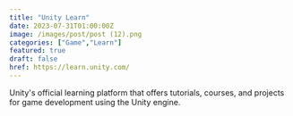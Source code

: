 ```yaml
---
title: "Unity Learn"
date: 2023-07-31T01:00:00Z
image: /images/post/post (12).png
categories: ["Game","Learn"]
featured: true
draft: false
href: https://learn.unity.com/
---
```

Unity's official learning platform that offers tutorials, courses, and projects for game development using the Unity engine.
